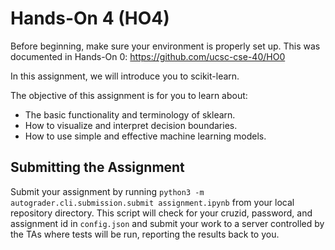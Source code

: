 # Hands-On 4 (HO4)

Before beginning, make sure your environment is properly set up.
This was documented in Hands-On 0: https://github.com/ucsc-cse-40/HO0

In this assignment, we will introduce you to scikit-learn.

The objective of this assignment is for you to learn about:
- The basic functionality and terminology of sklearn.
- How to visualize and interpret decision boundaries.
- How to use simple and effective machine learning models.


## Submitting the Assignment

Submit your assignment by running `python3 -m autograder.cli.submission.submit assignment.ipynb` from your local repository directory.
This script will check for your cruzid, password, and assignment id in `config.json`
and submit your work to a server controlled by the TAs where tests will be run, reporting the results back to you.
